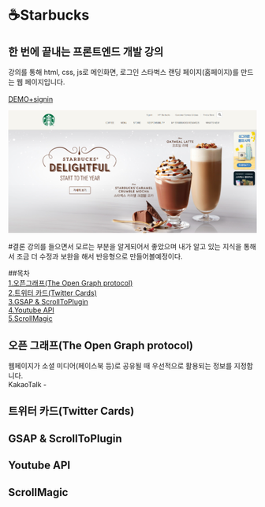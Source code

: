 # ☕Starbucks
## 한 번에 끝내는 프론트엔드 개발 강의

강의를 통해 html, css, js로 메인화면, 로그인 스타벅스 랜딩 페이지(홈페이지)를 만드는 웹 페이지입니다. 
<br />
<br />
[DEMO+signin](https://dev-starbucks.netlify.app/)  


![스타벅스 메인이미지](/_assets/main_screenshot.PNG)

  
#결론
강의를 들으면서 모르는 부분을 알게되어서 좋았으며 내가 알고 있는 지식을 통해서 조금 더 수정과 보완을 해서 반응형으로 만들어볼예정이다.
<br />

##목차  
[1.오픈그래프(The Open Graph protocol)](#오픈-그래프(the-open-graph-protocol))  
[2.트위터 카드(Twitter Cards)](#트위터-카드(Twitter-Cards))  
[3.GSAP & ScrollToPlugin](#GSAP-&-ScrollToPlugin)  
[4.Youtube API](#Youtube-API)  
[5.ScrollMagic](#ScrollMagic)  

## 오픈 그래프(The Open Graph protocol)
웹페이지가 소셜 미디어(페이스북 등)로 공유될 때 우선적으로 활용되는 정보를 지정합니다.  
KakaoTalk -

## 트위터 카드(Twitter Cards)
## GSAP & ScrollToPlugin
## Youtube API
## ScrollMagic


